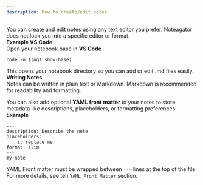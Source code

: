 ```yaml
---
description: How to create/edit notes
---
```

You can create and edit notes using any text editor you prefer. Noteagator does not lock you into a specific editor or format.    
**Example VS Code**  
Open your notebook base in **VS Code**  
```
code -n $(ngt show-base)
```
This opens your notebook directory so you can add or edit .md files easily.  
**Writing Notes**  
Notes can be written in plain text or Markdown. Markdown is recommended for readability and formatting.

You can also add optional **YAML front matter** to your notes to store metadata like descriptions, placeholders, or formatting preferences.   
**Example**
```
---
description: Describe the note
placeholders:
    i: replace me
format: slim
---
my note

```
YAML Front matter must be wrapped between `---` lines at the top of the file.  
For more details, see teh `YAML Front Matter` section.  